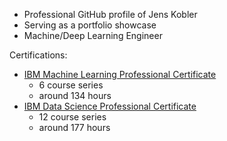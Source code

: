 - Professional GitHub profile of Jens Kobler
- Serving as a portfolio showcase
- Machine/Deep Learning Engineer

Certifications:

- [IBM Machine Learning Professional Certificate](https://www.coursera.org/professional-certificates/ibm-machine-learning)
  - 6 course series
  - around 134 hours
- [IBM Data Science Professional Certificate](https://www.coursera.org/professional-certificates/ibm-data-science)
  - 12 course series
  - around 177 hours 

<!---
jenskobler/jenskobler is a ✨ special ✨ repository because its `README.md` (this file) appears on your GitHub profile.
You can click the Preview link to take a look at your changes.
--->

